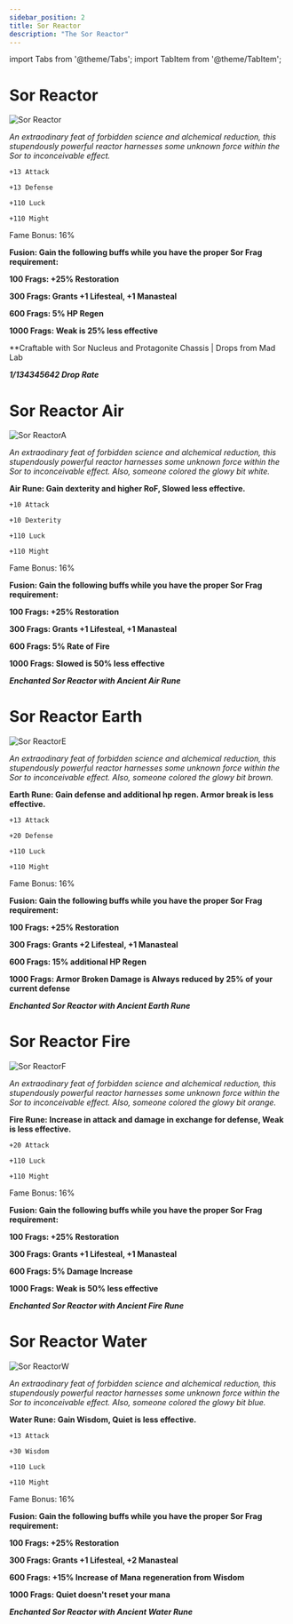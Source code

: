 ```yaml
---
sidebar_position: 2
title: Sor Reactor
description: "The Sor Reactor"
---
```


import Tabs from '@theme/Tabs';
import TabItem from '@theme/TabItem';

<Tabs>
  <TabItem value="Sor Reactor" label="Sor Reactor" default>

# Sor Reactor

![Sor Reactor](https://vwiki.valorserver.com/api/item/picture/sor%20reactor)

<i>An extraodinary feat of forbidden science and alchemical reduction, this stupendously powerful reactor harnesses some unknown force within the Sor to inconceivable effect.</i>

    +13 Attack
    
    +13 Defense
    
    +110 Luck
    
    +110 Might
    
Fame Bonus: 16%

**Fusion: Gain the following buffs while you have the proper Sor Frag requirement:**

**100 Frags: +25% Restoration**

**300 Frags: Grants +1 Lifesteal, +1 Manasteal**

**600 Frags: 5% HP Regen**

**1000 Frags: Weak is 25% less effective**

**Craftable with Sor Nucleus and Protagonite Chassis | Drops from Mad Lab

***1/134345642 Drop Rate***

  </TabItem>
  <TabItem value="Air" label="Air">

# Sor Reactor Air

![Sor ReactorA](https://i.imgur.com/yuzyYQK.png)

<i>An extraodinary feat of forbidden science and alchemical reduction, this stupendously powerful reactor harnesses some unknown force within the Sor to inconceivable effect. Also, someone colored the glowy bit white.</i>

**Air Rune: Gain dexterity and higher RoF, Slowed less effective.**

    +10 Attack
    
    +10 Dexterity
    
    +110 Luck
    
    +110 Might
    
Fame Bonus: 16%
    
**Fusion: Gain the following buffs while you have the proper Sor Frag requirement:**

**100 Frags: +25% Restoration**

**300 Frags: Grants +1 Lifesteal, +1 Manasteal**

**600 Frags: 5% Rate of Fire**

**1000 Frags: Slowed is 50% less effective**

***Enchanted Sor Reactor with Ancient Air Rune***

  </TabItem>
  <TabItem value="Earth" label="Earth">

# Sor Reactor Earth

![Sor ReactorE](https://i.imgur.com/A0blDaz.png)

<i>An extraodinary feat of forbidden science and alchemical reduction, this stupendously powerful reactor harnesses some unknown force within the Sor to inconceivable effect. Also, someone colored the glowy bit brown.</i>

**Earth Rune: Gain defense and additional hp regen. Armor break is less effective.**

    +13 Attack
    
    +20 Defense
    
    +110 Luck
    
    +110 Might
    
Fame Bonus: 16%
    
**Fusion: Gain the following buffs while you have the proper Sor Frag requirement:**

**100 Frags: +25% Restoration**

**300 Frags: Grants +2 Lifesteal, +1 Manasteal**

**600 Frags: 15% additional HP Regen**

**1000 Frags: Armor Broken Damage is Always reduced by 25% of your current defense**

***Enchanted Sor Reactor with Ancient Earth Rune***

  </TabItem>
  <TabItem value="Fire" label="Fire">

# Sor Reactor Fire

![Sor ReactorF](https://i.imgur.com/VrBUL4R.png)

<i>An extraodinary feat of forbidden science and alchemical reduction, this stupendously powerful reactor harnesses some unknown force within the Sor to inconceivable effect. Also, someone colored the glowy bit orange.</i> 

**Fire Rune: Increase in attack and damage in exchange for defense, Weak is less effective.**

    +20 Attack
    
    +110 Luck
    
    +110 Might
    
Fame Bonus: 16%
    
**Fusion: Gain the following buffs while you have the proper Sor Frag requirement:**

**100 Frags: +25% Restoration**

**300 Frags: Grants +1 Lifesteal, +1 Manasteal**

**600 Frags: 5% Damage Increase**

**1000 Frags: Weak is 50% less effective**

***Enchanted Sor Reactor with Ancient Fire Rune***

  </TabItem>
  <TabItem value="Water" label="Water">

# Sor Reactor Water

![Sor ReactorW](https://i.imgur.com/yEDdvOk.png)

<i>An extraodinary feat of forbidden science and alchemical reduction, this stupendously powerful reactor harnesses some unknown force within the Sor to inconceivable effect. Also, someone colored the glowy bit blue.</i>

**Water Rune: Gain Wisdom, Quiet is less effective.**

    +13 Attack
    
    +30 Wisdom
    
    +110 Luck
    
    +110 Might
    
Fame Bonus: 16%
    
**Fusion: Gain the following buffs while you have the proper Sor Frag requirement:**

**100 Frags: +25% Restoration**

**300 Frags: Grants +1 Lifesteal, +2 Manasteal**

**600 Frags: +15% Increase of Mana regeneration from Wisdom**

**1000 Frags: Quiet doesn't reset your mana**

***Enchanted Sor Reactor with Ancient Water Rune***

  </TabItem>
</Tabs>
